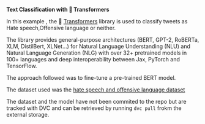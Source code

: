 **Text Classification with 🤗 Transformers**


In this example , the 🤗 [Transformers](https://huggingface.co/transformers/index.html) library is used to classify tweets as Hate speech,Offensive language or neither.

The library provides general-purpose architectures (BERT, GPT-2, RoBERTa, XLM, DistilBert, XLNet…) for Natural Language Understanding (NLU) and Natural Language Generation (NLG) with over 32+ pretrained models in 100+ languages and deep interoperability between Jax, PyTorch and TensorFlow.

The approach followed was to fine-tune a pre-trained BERT model. 

The dataset used was the [hate speech and offensive language dataset](https://www.kaggle.com/mrmorj/hate-speech-and-offensive-language-dataset)

The dataset and the model have not been commited to the repo but are tracked with DVC and can be retrieved by running
`dvc pull` frokm the external storage.